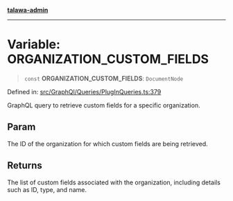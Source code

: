[**talawa-admin**](../../../../README.md)

***

# Variable: ORGANIZATION\_CUSTOM\_FIELDS

> `const` **ORGANIZATION\_CUSTOM\_FIELDS**: `DocumentNode`

Defined in: [src/GraphQl/Queries/PlugInQueries.ts:379](https://github.com/MayankJha014/talawa-admin/blob/0dd35cc200a4ed7562fa81ab87ec9b2a6facd18b/src/GraphQl/Queries/PlugInQueries.ts#L379)

GraphQL query to retrieve custom fields for a specific organization.

## Param

The ID of the organization for which custom fields are being retrieved.

## Returns

The list of custom fields associated with the organization, including details such as ID, type, and name.
